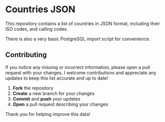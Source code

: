 # Countries JSON

This repository contains a list of countries in JSON format, including their ISO codes, and calling codes.

There is also a very basic PostgreSQL import script for convenience. 


## Contributing

If you notice any missing or incorrect information, please open a pull request with your changes. I welcome contributions and appreciate any updates to keep this list accurate and up to date!

1. **Fork** the repository
2. **Create** a new branch for your changes
3. **Commit** and **push** your updates
4. **Open** a pull request describing your changes

Thank you for helping improve this data!
